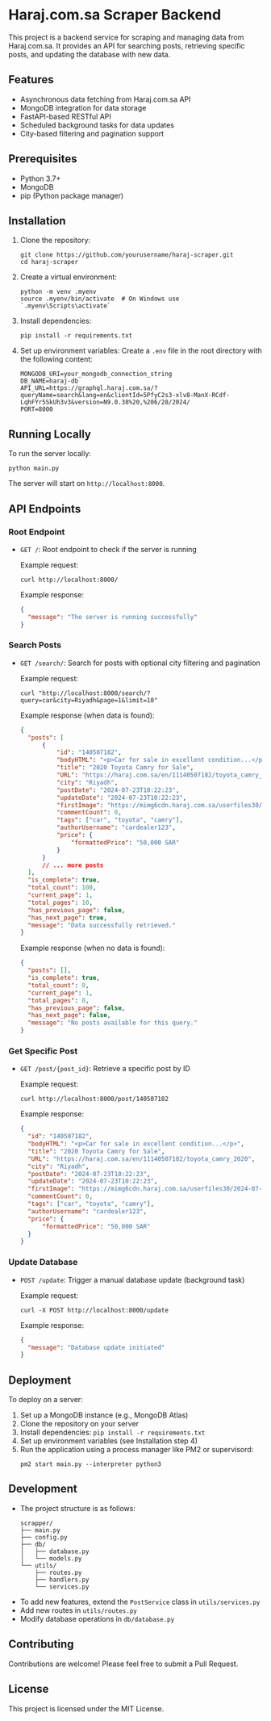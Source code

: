 # Haraj.com.sa Scraper Backend

This project is a backend service for scraping and managing data from Haraj.com.sa. It provides an API for searching posts, retrieving specific posts, and updating the database with new data.

## Features

- Asynchronous data fetching from Haraj.com.sa API
- MongoDB integration for data storage
- FastAPI-based RESTful API
- Scheduled background tasks for data updates
- City-based filtering and pagination support

## Prerequisites

- Python 3.7+
- MongoDB
- pip (Python package manager)

## Installation

1. Clone the repository:

   ```
   git clone https://github.com/yourusername/haraj-scraper.git
   cd haraj-scraper
   ```

2. Create a virtual environment:

   ```
   python -m venv .myenv
   source .myenv/bin/activate  # On Windows use `.myenv\Scripts\activate`
   ```

3. Install dependencies:

   ```
   pip install -r requirements.txt
   ```

4. Set up environment variables:
   Create a `.env` file in the root directory with the following content:
   ```
   MONGODB_URI=your_mongodb_connection_string
   DB_NAME=haraj-db
   API_URL=https://graphql.haraj.com.sa/?queryName=search&lang=en&clientId=5PfyC2s3-xlv8-ManX-RCdf-LqhFYr5SkUh3v3&version=N9.0.38%20,%206/28/2024/
   PORT=8000
   ```

## Running Locally

To run the server locally:

```
python main.py
```

The server will start on `http://localhost:8000`.

## API Endpoints

### Root Endpoint

- `GET /`: Root endpoint to check if the server is running

  Example request:

  ```
  curl http://localhost:8000/
  ```

  Example response:

  ```json
  {
  	"message": "The server is running successfully"
  }
  ```

### Search Posts

- `GET /search/`: Search for posts with optional city filtering and pagination

  Example request:

  ```
  curl "http://localhost:8000/search/?query=car&city=Riyadh&page=1&limit=10"
  ```

  Example response (when data is found):

  ```json
  {
  	"posts": [
  		{
  			"id": "140507182",
  			"bodyHTML": "<p>Car for sale in excellent condition...</p>",
  			"title": "2020 Toyota Camry for Sale",
  			"URL": "https://haraj.com.sa/en/11140507182/toyota_camry_2020",
  			"city": "Riyadh",
  			"postDate": "2024-07-23T10:22:23",
  			"updateDate": "2024-07-23T10:22:23",
  			"firstImage": "https://mimg6cdn.haraj.com.sa/userfiles30/2024-07-23/1350x1800_CE6D1043-6A81-44F8-B36B-818BF2E1922C.jpg",
  			"commentCount": 0,
  			"tags": ["car", "toyota", "camry"],
  			"authorUsername": "cardealer123",
  			"price": {
  				"formattedPrice": "50,000 SAR"
  			}
  		}
  		// ... more posts
  	],
  	"is_complete": true,
  	"total_count": 100,
  	"current_page": 1,
  	"total_pages": 10,
  	"has_previous_page": false,
  	"has_next_page": true,
  	"message": "Data successfully retrieved."
  }
  ```

  Example response (when no data is found):

  ```json
  {
  	"posts": [],
  	"is_complete": true,
  	"total_count": 0,
  	"current_page": 1,
  	"total_pages": 0,
  	"has_previous_page": false,
  	"has_next_page": false,
  	"message": "No posts available for this query."
  }
  ```

### Get Specific Post

- `GET /post/{post_id}`: Retrieve a specific post by ID

  Example request:

  ```
  curl http://localhost:8000/post/140507182
  ```

  Example response:

  ```json
  {
  	"id": "140507182",
  	"bodyHTML": "<p>Car for sale in excellent condition...</p>",
  	"title": "2020 Toyota Camry for Sale",
  	"URL": "https://haraj.com.sa/en/11140507182/toyota_camry_2020",
  	"city": "Riyadh",
  	"postDate": "2024-07-23T10:22:23",
  	"updateDate": "2024-07-23T10:22:23",
  	"firstImage": "https://mimg6cdn.haraj.com.sa/userfiles30/2024-07-23/1350x1800_CE6D1043-6A81-44F8-B36B-818BF2E1922C.jpg",
  	"commentCount": 0,
  	"tags": ["car", "toyota", "camry"],
  	"authorUsername": "cardealer123",
  	"price": {
  		"formattedPrice": "50,000 SAR"
  	}
  }
  ```

### Update Database

- `POST /update`: Trigger a manual database update (background task)

  Example request:

  ```
  curl -X POST http://localhost:8000/update
  ```

  Example response:

  ```json
  {
  	"message": "Database update initiated"
  }
  ```

## Deployment

To deploy on a server:

1. Set up a MongoDB instance (e.g., MongoDB Atlas)
2. Clone the repository on your server
3. Install dependencies: `pip install -r requirements.txt`
4. Set up environment variables (see Installation step 4)
5. Run the application using a process manager like PM2 or supervisord:
   ```
   pm2 start main.py --interpreter python3
   ```

## Development

- The project structure is as follows:
  ```
  scrapper/
  ├── main.py
  ├── config.py
  ├── db/
  │   ├── database.py
  │   └── models.py
  └── utils/
      ├── routes.py
      ├── handlers.py
      └── services.py
  ```
- To add new features, extend the `PostService` class in `utils/services.py`
- Add new routes in `utils/routes.py`
- Modify database operations in `db/database.py`

## Contributing

Contributions are welcome! Please feel free to submit a Pull Request.

## License

This project is licensed under the MIT License.
